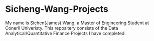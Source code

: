# Sicheng-Wang-Projects

My name is Sichen(James) Wang, a Master of Engineering Student at Conerll Univeristy. This repositery consists of the Data Analytical/Quantitative Finance Projects I have completed. 



